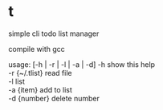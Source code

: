 # t
simple cli todo list manager

compile with gcc

usage: [-h | -r | -l | -a | -d]
  -h show this help  
  -r {~/.tlist} read file  
  -l list  
  -a {item} add to list  
  -d {number} delete number  
